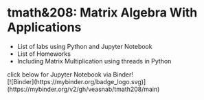 
<h1>tmath&208: Matrix Algebra With Applications</h1>
<ul>
  <li>List of labs using Python and Jupyter Notebook</li>
  <li>List of Homeworks</li>
  <li>Including Matrix Multiplication using threads in Python</li>
</ul>
click below for Jupyter Notebook via Binder!
<br>[![Binder](https://mybinder.org/badge_logo.svg)](https://mybinder.org/v2/gh/veasnab/tmath208/main)</br>
